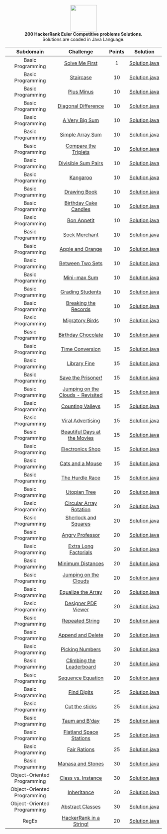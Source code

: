 <p align="center">
    <a href="https://www.hackerrank.com/nalinnishant_020">
        <img height="85" src="https://camo.githubusercontent.com/bcb153b5a4eaa2bf3f97776188c6d0d9f2ff6ce5/68747470733a2f2f64336b65757a6562326372686b6e2e636c6f756466726f6e742e6e65742f6861636b657272616e6b2f6173736574732f7374796c6567756964652f6c6f676f5f776f72646d61726b2d66356335656236316162306131353463336564396564613234643062396533312e737667" data-canonical-src="https://d3keuzeb2crhkn.cloudfront.net/hackerrank/assets/styleguide/logo_wordmark-f5c5eb61ab0a154c3ed9eda24d0b9e31.svg" style="max-width:100%;">
    </a>
    <br> <strong>200 HackerRank Euler Competitive problems Solutions.</strong>
    <br> Solutions are coaded in Java Language. 
    <br></p>
    <table>
<thead>
<tr>
<th align="center">Subdomain</th>
<th align="center">Challenge</th>
<th align="center">Points</th>
<th align="center">Solution</th>
</tr>
</thead>
<tbody>
<tr>
<td align="center">Basic Programming</td>
<td align="center"><a href="https://www.hackerrank.com/challenges/solve-me-first" rel="nofollow">Solve Me First</a></td>
<td align="center">1</td>
<td align="center"><a href="https://github.com/RodneyShag/HackerRank_solutions/blob/master/General%20Programming/Basic%20Programming/Solve%20Me%20First/Solution.java">Solution.java</a></td>
</tr>
<tr>
<td align="center">Basic Programming</td>
<td align="center"><a href="https://www.hackerrank.com/challenges/staircase" rel="nofollow">Staircase</a></td>
<td align="center">10</td>
<td align="center"><a href="https://github.com/RodneyShag/HackerRank_solutions/blob/master/General%20Programming/Basic%20Programming/Staircase/Solution.java">Solution.java</a></td>
</tr>
<tr>
<td align="center">Basic Programming</td>
<td align="center"><a href="https://www.hackerrank.com/challenges/plus-minus" rel="nofollow">Plus Minus</a></td>
<td align="center">10</td>
<td align="center"><a href="https://github.com/RodneyShag/HackerRank_solutions/blob/master/General%20Programming/Basic%20Programming/Plus%20Minus/Solution.java">Solution.java</a></td>
</tr>
<tr>
<td align="center">Basic Programming</td>
<td align="center"><a href="https://www.hackerrank.com/challenges/diagonal-difference" rel="nofollow">Diagonal Difference</a></td>
<td align="center">10</td>
<td align="center"><a href="https://github.com/RodneyShag/HackerRank_solutions/blob/master/General%20Programming/Basic%20Programming/Diagonal%20Difference/Solution.java">Solution.java</a></td>
</tr>
<tr>
<td align="center">Basic Programming</td>
<td align="center"><a href="https://www.hackerrank.com/challenges/a-very-big-sum" rel="nofollow">A Very Big Sum</a></td>
<td align="center">10</td>
<td align="center"><a href="https://github.com/RodneyShag/HackerRank_solutions/blob/master/General%20Programming/Basic%20Programming/A%20Very%20Big%20Sum/Solution.java">Solution.java</a></td>
</tr>
<tr>
<td align="center">Basic Programming</td>
<td align="center"><a href="https://www.hackerrank.com/challenges/simple-array-sum" rel="nofollow">Simple Array Sum</a></td>
<td align="center">10</td>
<td align="center"><a href="https://github.com/RodneyShag/HackerRank_solutions/blob/master/General%20Programming/Basic%20Programming/Simple%20Array%20Sum/Solution.java">Solution.java</a></td>
</tr>
<tr>
<td align="center">Basic Programming</td>
<td align="center"><a href="https://www.hackerrank.com/challenges/compare-the-triplets" rel="nofollow">Compare the Triplets</a></td>
<td align="center">10</td>
<td align="center"><a href="https://github.com/RodneyShag/HackerRank_solutions/blob/master/General%20Programming/Basic%20Programming/Compare%20the%20Triplets/Solution.java">Solution.java</a></td>
</tr>
<tr>
<td align="center">Basic Programming</td>
<td align="center"><a href="https://www.hackerrank.com/challenges/divisible-sum-pairs" rel="nofollow">Divisible Sum Pairs</a></td>
<td align="center">10</td>
<td align="center"><a href="https://github.com/RodneyShag/HackerRank_solutions/blob/master/General%20Programming/Basic%20Programming/Divisible%20Sum%20Pairs/Solution.java">Solution.java</a></td>
</tr>
<tr>
<td align="center">Basic Programming</td>
<td align="center"><a href="https://www.hackerrank.com/challenges/kangaroo" rel="nofollow">Kangaroo</a></td>
<td align="center">10</td>
<td align="center"><a href="https://github.com/RodneyShag/HackerRank_solutions/blob/master/General%20Programming/Basic%20Programming/Kangaroo/Solution.java">Solution.java</a></td>
</tr>
<tr>
<td align="center">Basic Programming</td>
<td align="center"><a href="https://www.hackerrank.com/challenges/drawing-book" rel="nofollow">Drawing Book</a></td>
<td align="center">10</td>
<td align="center"><a href="https://github.com/RodneyShag/HackerRank_solutions/blob/master/General%20Programming/Basic%20Programming/Drawing%20Book/Solution.java">Solution.java</a></td>
</tr>
<tr>
<td align="center">Basic Programming</td>
<td align="center"><a href="https://www.hackerrank.com/challenges/birthday-cake-candles" rel="nofollow">Birthday Cake Candles</a></td>
<td align="center">10</td>
<td align="center"><a href="https://github.com/RodneyShag/HackerRank_solutions/blob/master/General%20Programming/Basic%20Programming/Birthday%20Cake%20Candles/Solution.java">Solution.java</a></td>
</tr>
<tr>
<td align="center">Basic Programming</td>
<td align="center"><a href="https://www.hackerrank.com/challenges/bon-appetit" rel="nofollow">Bon Appetit</a></td>
<td align="center">10</td>
<td align="center"><a href="https://github.com/RodneyShag/HackerRank_solutions/blob/master/General%20Programming/Basic%20Programming/Bon%20Appetit/Solution.java">Solution.java</a></td>
</tr>
<tr>
<td align="center">Basic Programming</td>
<td align="center"><a href="https://www.hackerrank.com/challenges/sock-merchant" rel="nofollow">Sock Merchant</a></td>
<td align="center">10</td>
<td align="center"><a href="https://github.com/RodneyShag/HackerRank_solutions/blob/master/General%20Programming/Basic%20Programming/Sock%20Merchant/Solution.java">Solution.java</a></td>
</tr>
<tr>
<td align="center">Basic Programming</td>
<td align="center"><a href="https://www.hackerrank.com/challenges/apple-and-orange" rel="nofollow">Apple and Orange</a></td>
<td align="center">10</td>
<td align="center"><a href="https://github.com/RodneyShag/HackerRank_solutions/blob/master/General%20Programming/Basic%20Programming/Apple%20and%20Orange/Solution.java">Solution.java</a></td>
</tr>
<tr>
<td align="center">Basic Programming</td>
<td align="center"><a href="https://www.hackerrank.com/challenges/between-two-sets" rel="nofollow">Between Two Sets</a></td>
<td align="center">10</td>
<td align="center"><a href="https://github.com/RodneyShag/HackerRank_solutions/blob/master/General%20Programming/Basic%20Programming/Between%20Two%20Sets/Solution.java">Solution.java</a></td>
</tr>
<tr>
<td align="center">Basic Programming</td>
<td align="center"><a href="https://www.hackerrank.com/challenges/mini-max-sum" rel="nofollow">Mini-max Sum</a></td>
<td align="center">10</td>
<td align="center"><a href="https://github.com/RodneyShag/HackerRank_solutions/blob/master/General%20Programming/Basic%20Programming/Mini-Max%20Sum/Solution.java">Solution.java</a></td>
</tr>
<tr>
<td align="center">Basic Programming</td>
<td align="center"><a href="https://www.hackerrank.com/challenges/grading" rel="nofollow">Grading Students</a></td>
<td align="center">10</td>
<td align="center"><a href="https://github.com/RodneyShag/HackerRank_solutions/blob/master/General%20Programming/Basic%20Programming/Grading%20Students/Solution.java">Solution.java</a></td>
</tr>
<tr>
<td align="center">Basic Programming</td>
<td align="center"><a href="https://www.hackerrank.com/challenges/breaking-best-and-worst-records" rel="nofollow">Breaking the Records</a></td>
<td align="center">10</td>
<td align="center"><a href="https://github.com/RodneyShag/HackerRank_solutions/blob/master/General%20Programming/Basic%20Programming/Breaking%20the%20Records/Solution.java">Solution.java</a></td>
</tr>
<tr>
<td align="center">Basic Programming</td>
<td align="center"><a href="https://www.hackerrank.com/challenges/migratory-birds" rel="nofollow">Migratory Birds</a></td>
<td align="center">10</td>
<td align="center"><a href="https://github.com/RodneyShag/HackerRank_solutions/blob/master/General%20Programming/Basic%20Programming/Migratory%20Birds/Solution.java">Solution.java</a></td>
</tr>
<tr>
<td align="center">Basic Programming</td>
<td align="center"><a href="https://www.hackerrank.com/challenges/the-birthday-bar" rel="nofollow">Birthday Chocolate</a></td>
<td align="center">10</td>
<td align="center"><a href="https://github.com/RodneyShag/HackerRank_solutions/blob/master/General%20Programming/Basic%20Programming/Birthday%20Chocolate/Solution.java">Solution.java</a></td>
</tr>
<tr>
<td align="center">Basic Programming</td>
<td align="center"><a href="https://www.hackerrank.com/challenges/time-conversion" rel="nofollow">Time Conversion</a></td>
<td align="center">15</td>
<td align="center"><a href="https://github.com/RodneyShag/HackerRank_solutions/blob/master/General%20Programming/Basic%20Programming/Time%20Conversion/Solution.java">Solution.java</a></td>
</tr>
<tr>
<td align="center">Basic Programming</td>
<td align="center"><a href="https://www.hackerrank.com/challenges/library-fine" rel="nofollow">Library Fine</a></td>
<td align="center">15</td>
<td align="center"><a href="https://github.com/RodneyShag/HackerRank_solutions/blob/master/General%20Programming/Basic%20Programming/Library%20Fine/Solution.java">Solution.java</a></td>
</tr>
<tr>
<td align="center">Basic Programming</td>
<td align="center"><a href="https://www.hackerrank.com/challenges/save-the-prisoner" rel="nofollow">Save the Prisoner!</a></td>
<td align="center">15</td>
<td align="center"><a href="https://github.com/RodneyShag/HackerRank_solutions/blob/master/General%20Programming/Basic%20Programming/Save%20the%20Prisoner!/Solution.java">Solution.java</a></td>
</tr>
<tr>
<td align="center">Basic Programming</td>
<td align="center"><a href="https://www.hackerrank.com/challenges/jumping-on-the-clouds-revisited" rel="nofollow">Jumping on the Clouds - Revisited</a></td>
<td align="center">15</td>
<td align="center"><a href="https://github.com/RodneyShag/HackerRank_solutions/blob/master/General%20Programming/Basic%20Programming/Jumping%20on%20the%20Clouds%20-%20Revisited/Solution.java">Solution.java</a></td>
</tr>
<tr>
<td align="center">Basic Programming</td>
<td align="center"><a href="https://www.hackerrank.com/challenges/counting-valleys" rel="nofollow">Counting Valleys</a></td>
<td align="center">15</td>
<td align="center"><a href="https://github.com/RodneyShag/HackerRank_solutions/blob/master/General%20Programming/Basic%20Programming/Counting%20Valleys/Solution.java">Solution.java</a></td>
</tr>
<tr>
<td align="center">Basic Programming</td>
<td align="center"><a href="https://www.hackerrank.com/challenges/strange-advertising" rel="nofollow">Viral Advertising</a></td>
<td align="center">15</td>
<td align="center"><a href="https://github.com/RodneyShag/HackerRank_solutions/blob/master/General%20Programming/Basic%20Programming/Viral%20Advertising/Solution.java">Solution.java</a></td>
</tr>
<tr>
<td align="center">Basic Programming</td>
<td align="center"><a href="https://www.hackerrank.com/challenges/beautiful-days-at-the-movies" rel="nofollow">Beautiful Days at the Movies</a></td>
<td align="center">15</td>
<td align="center"><a href="https://github.com/RodneyShag/HackerRank_solutions/blob/master/General%20Programming/Basic%20Programming/Beautiful%20Days%20at%20the%20Movies/Solution.java">Solution.java</a></td>
</tr>
<tr>
<td align="center">Basic Programming</td>
<td align="center"><a href="https://www.hackerrank.com/challenges/electronics-shop" rel="nofollow">Electronics Shop</a></td>
<td align="center">15</td>
<td align="center"><a href="https://github.com/RodneyShag/HackerRank_solutions/blob/master/General%20Programming/Basic%20Programming/Electronics%20Shop/Solution.java">Solution.java</a></td>
</tr>
<tr>
<td align="center">Basic Programming</td>
<td align="center"><a href="https://www.hackerrank.com/challenges/cats-and-a-mouse" rel="nofollow">Cats and a Mouse</a></td>
<td align="center">15</td>
<td align="center"><a href="https://github.com/RodneyShag/HackerRank_solutions/blob/master/General%20Programming/Basic%20Programming/Cats%20and%20a%20Mouse/Solution.java">Solution.java</a></td>
</tr>
<tr>
<td align="center">Basic Programming</td>
<td align="center"><a href="https://www.hackerrank.com/challenges/the-hurdle-race" rel="nofollow">The Hurdle Race</a></td>
<td align="center">15</td>
<td align="center"><a href="https://github.com/RodneyShag/HackerRank_solutions/blob/master/General%20Programming/Basic%20Programming/The%20Hurdle%20Race/Solution.java">Solution.java</a></td>
</tr>
<tr>
<td align="center">Basic Programming</td>
<td align="center"><a href="https://www.hackerrank.com/challenges/utopian-tree" rel="nofollow">Utopian Tree</a></td>
<td align="center">20</td>
<td align="center"><a href="https://github.com/RodneyShag/HackerRank_solutions/blob/master/General%20Programming/Basic%20Programming/Utopian%20Tree/Solution.java">Solution.java</a></td>
</tr>
<tr>
<td align="center">Basic Programming</td>
<td align="center"><a href="https://www.hackerrank.com/challenges/circular-array-rotation" rel="nofollow">Circular Array Rotation</a></td>
<td align="center">20</td>
<td align="center"><a href="https://github.com/RodneyShag/HackerRank_solutions/blob/master/General%20Programming/Basic%20Programming/Circular%20Array%20Rotation/Solution.java">Solution.java</a></td>
</tr>
<tr>
<td align="center">Basic Programming</td>
<td align="center"><a href="https://www.hackerrank.com/challenges/sherlock-and-squares" rel="nofollow">Sherlock and Squares</a></td>
<td align="center">20</td>
<td align="center"><a href="https://github.com/RodneyShag/HackerRank_solutions/blob/master/General%20Programming/Basic%20Programming/Sherlock%20and%20Squares/Solution.java">Solution.java</a></td>
</tr>
<tr>
<td align="center">Basic Programming</td>
<td align="center"><a href="https://www.hackerrank.com/challenges/angry-professor" rel="nofollow">Angry Professor</a></td>
<td align="center">20</td>
<td align="center"><a href="https://github.com/RodneyShag/HackerRank_solutions/blob/master/General%20Programming/Basic%20Programming/Angry%20Professor/Solution.java">Solution.java</a></td>
</tr>
<tr>
<td align="center">Basic Programming</td>
<td align="center"><a href="https://www.hackerrank.com/challenges/extra-long-factorials" rel="nofollow">Extra Long Factorials</a></td>
<td align="center">20</td>
<td align="center"><a href="https://github.com/RodneyShag/HackerRank_solutions/blob/master/General%20Programming/Basic%20Programming/Extra%20Long%20Factorials/Solution.java">Solution.java</a></td>
</tr>
<tr>
<td align="center">Basic Programming</td>
<td align="center"><a href="https://www.hackerrank.com/challenges/minimum-distances" rel="nofollow">Minimum Distances</a></td>
<td align="center">20</td>
<td align="center"><a href="https://github.com/RodneyShag/HackerRank_solutions/blob/master/General%20Programming/Basic%20Programming/Minimum%20Distances/Solution.java">Solution.java</a></td>
</tr>
<tr>
<td align="center">Basic Programming</td>
<td align="center"><a href="https://www.hackerrank.com/challenges/jumping-on-the-clouds" rel="nofollow">Jumping on the Clouds</a></td>
<td align="center">20</td>
<td align="center"><a href="https://github.com/RodneyShag/HackerRank_solutions/blob/master/General%20Programming/Basic%20Programming/Jumping%20on%20the%20Clouds/Solution.java">Solution.java</a></td>
</tr>
<tr>
<td align="center">Basic Programming</td>
<td align="center"><a href="https://www.hackerrank.com/challenges/equality-in-a-array" rel="nofollow">Equalize the Array</a></td>
<td align="center">20</td>
<td align="center"><a href="https://github.com/RodneyShag/HackerRank_solutions/blob/master/General%20Programming/Basic%20Programming/Equalize%20the%20Array/Solution.java">Solution.java</a></td>
</tr>
<tr>
<td align="center">Basic Programming</td>
<td align="center"><a href="https://www.hackerrank.com/challenges/designer-pdf-viewer" rel="nofollow">Designer PDF Viewer</a></td>
<td align="center">20</td>
<td align="center"><a href="https://github.com/RodneyShag/HackerRank_solutions/blob/master/General%20Programming/Basic%20Programming/Designer%20PDF%20Viewer/Solution.java">Solution.java</a></td>
</tr>
<tr>
<td align="center">Basic Programming</td>
<td align="center"><a href="https://www.hackerrank.com/challenges/repeated-string" rel="nofollow">Repeated String</a></td>
<td align="center">20</td>
<td align="center"><a href="https://github.com/RodneyShag/HackerRank_solutions/blob/master/General%20Programming/Basic%20Programming/Repeated%20String/Solution.java">Solution.java</a></td>
</tr>
<tr>
<td align="center">Basic Programming</td>
<td align="center"><a href="https://www.hackerrank.com/challenges/append-and-delete" rel="nofollow">Append and Delete</a></td>
<td align="center">20</td>
<td align="center"><a href="https://github.com/RodneyShag/HackerRank_solutions/blob/master/General%20Programming/Basic%20Programming/Append%20and%20Delete/Solution.java">Solution.java</a></td>
</tr>
<tr>
<td align="center">Basic Programming</td>
<td align="center"><a href="https://www.hackerrank.com/challenges/picking-numbers" rel="nofollow">Picking Numbers</a></td>
<td align="center">20</td>
<td align="center"><a href="https://github.com/RodneyShag/HackerRank_solutions/blob/master/General%20Programming/Basic%20Programming/Picking%20Numbers/Solution.java">Solution.java</a></td>
</tr>
<tr>
<td align="center">Basic Programming</td>
<td align="center"><a href="https://www.hackerrank.com/challenges/climbing-the-leaderboard" rel="nofollow">Climbing the Leaderboard</a></td>
<td align="center">20</td>
<td align="center"><a href="https://github.com/RodneyShag/HackerRank_solutions/blob/master/General%20Programming/Basic%20Programming/Climbing%20the%20Leaderboard/Solution.java">Solution.java</a></td>
</tr>
<tr>
<td align="center">Basic Programming</td>
<td align="center"><a href="https://www.hackerrank.com/challenges/permutation-equation" rel="nofollow">Sequence Equation</a></td>
<td align="center">20</td>
<td align="center"><a href="https://github.com/RodneyShag/HackerRank_solutions/blob/master/General%20Programming/Basic%20Programming/Sequence%20Equation/Solution.java">Solution.java</a></td>
</tr>
<tr>
<td align="center">Basic Programming</td>
<td align="center"><a href="https://www.hackerrank.com/challenges/find-digits" rel="nofollow">Find Digits</a></td>
<td align="center">25</td>
<td align="center"><a href="https://github.com/RodneyShag/HackerRank_solutions/blob/master/General%20Programming/Basic%20Programming/Find%20Digits/Solution.java">Solution.java</a></td>
</tr>
<tr>
<td align="center">Basic Programming</td>
<td align="center"><a href="https://www.hackerrank.com/challenges/cut-the-sticks" rel="nofollow">Cut the sticks</a></td>
<td align="center">25</td>
<td align="center"><a href="https://github.com/RodneyShag/HackerRank_solutions/blob/master/General%20Programming/Basic%20Programming/Cut%20the%20sticks/Solution.java">Solution.java</a></td>
</tr>
<tr>
<td align="center">Basic Programming</td>
<td align="center"><a href="https://www.hackerrank.com/challenges/taum-and-bday" rel="nofollow">Taum and B'day</a></td>
<td align="center">25</td>
<td align="center"><a href="https://github.com/RodneyShag/HackerRank_solutions/blob/master/General%20Programming/Basic%20Programming/Taum%20and%20B%27day/Solution.java">Solution.java</a></td>
</tr>
<tr>
<td align="center">Basic Programming</td>
<td align="center"><a href="https://www.hackerrank.com/challenges/flatland-space-stations" rel="nofollow">Flatland Space Stations</a></td>
<td align="center">25</td>
<td align="center"><a href="https://github.com/RodneyShag/HackerRank_solutions/blob/master/General%20Programming/Basic%20Programming/Flatland%20Space%20Stations/Solution.java">Solution.java</a></td>
</tr>
<tr>
<td align="center">Basic Programming</td>
<td align="center"><a href="https://www.hackerrank.com/challenges/fair-rations" rel="nofollow">Fair Rations</a></td>
<td align="center">25</td>
<td align="center"><a href="https://github.com/RodneyShag/HackerRank_solutions/blob/master/General%20Programming/Basic%20Programming/Fair%20Rations/Solution.java">Solution.java</a></td>
</tr>
<tr>
<td align="center">Basic Programming</td>
<td align="center"><a href="https://www.hackerrank.com/challenges/manasa-and-stones" rel="nofollow">Manasa and Stones</a></td>
<td align="center">30</td>
<td align="center"><a href="https://github.com/RodneyShag/HackerRank_solutions/blob/master/General%20Programming/Basic%20Programming/Manasa%20and%20Stones/Solution.java">Solution.java</a></td>
</tr>
<tr>
<td align="center">Object-Oriented Programming</td>
<td align="center"><a href="https://www.hackerrank.com/challenges/class-vs-instance" rel="nofollow">Class vs. Instance</a></td>
<td align="center">30</td>
<td align="center"><a href="https://github.com/RodneyShag/HackerRank_solutions/blob/master/General%20Programming/Object-oriented%20Programming/Class%20vs.%20Instance/Solution.java">Solution.java</a></td>
</tr>
<tr>
<td align="center">Object-Oriented Programming</td>
<td align="center"><a href="https://www.hackerrank.com/challenges/inheritance" rel="nofollow">Inheritance</a></td>
<td align="center">30</td>
<td align="center"><a href="https://github.com/RodneyShag/HackerRank_solutions/blob/master/General%20Programming/Object-oriented%20Programming/Inheritance/Solution.java">Solution.java</a></td>
</tr>
<tr>
<td align="center">Object-Oriented Programming</td>
<td align="center"><a href="https://www.hackerrank.com/challenges/abstract-classes" rel="nofollow">Abstract Classes</a></td>
<td align="center">30</td>
<td align="center"><a href="https://github.com/RodneyShag/HackerRank_solutions/blob/master/General%20Programming/Object-oriented%20Programming/Abstract%20Classes/Solution.java">Solution.java</a></td>
</tr>
<tr>
<td align="center">RegEx</td>
<td align="center"><a href="https://www.hackerrank.com/challenges/hackerrank-in-a-string" rel="nofollow">HackerRank in a String!</a></td>
<td align="center">20</td>
<td align="center"><a href="https://github.com/RodneyShag/HackerRank_solutions/blob/master/General%20Programming/RegEx/HackerRank%20in%20a%20String!/Solution.java">Solution.java</a></td>
</tr>
</tbody>
</table>


